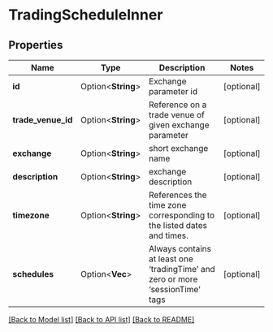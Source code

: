 # TradingScheduleInner

## Properties

Name | Type | Description | Notes
------------ | ------------- | ------------- | -------------
**id** | Option<**String**> | Exchange parameter id | [optional]
**trade_venue_id** | Option<**String**> | Reference on a trade venue of given exchange parameter | [optional]
**exchange** | Option<**String**> | short exchange name | [optional]
**description** | Option<**String**> | exchange description | [optional]
**timezone** | Option<**String**> | References the time zone corresponding to the listed dates and times. | [optional]
**schedules** | Option<**Vec<String>**> | Always contains at least one ‘tradingTime’ and zero or more ‘sessionTime’ tags | [optional]

[[Back to Model list]](../README.md#documentation-for-models) [[Back to API list]](../README.md#documentation-for-api-endpoints) [[Back to README]](../README.md)
